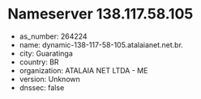# Nameserver 138.117.58.105

* as_number: 264224
* name: dynamic-138-117-58-105.atalaianet.net.br.
* city: Guaratinga
* country: BR
* organization: ATALAIA NET LTDA - ME
* version: Unknown
* dnssec: false
